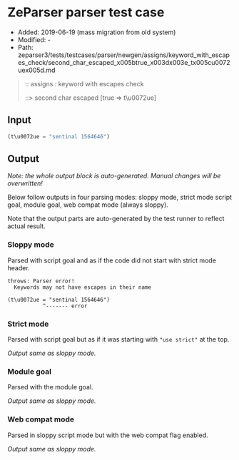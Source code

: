 # ZeParser parser test case

- Added: 2019-06-19 (mass migration from old system)
- Modified: -
- Path: zeparser3/tests/testcases/parser/newgen/assigns/keyword_with_escapes_check/second_char_escaped_x005btrue_x003dx003e_tx005cu0072uex005d.md

> :: assigns : keyword with escapes check
>
> ::> second char escaped [true => t\u0072ue]

## Input

`````js
(t\u0072ue = "sentinal 1564646")
`````

## Output

_Note: the whole output block is auto-generated. Manual changes will be overwritten!_

Below follow outputs in four parsing modes: sloppy mode, strict mode script goal, module goal, web compat mode (always sloppy).

Note that the output parts are auto-generated by the test runner to reflect actual result.

### Sloppy mode

Parsed with script goal and as if the code did not start with strict mode header.

`````
throws: Parser error!
  Keywords may not have escapes in their name

(t\u0072ue = "sentinal 1564646")
           ^------- error
`````

### Strict mode

Parsed with script goal but as if it was starting with `"use strict"` at the top.

_Output same as sloppy mode._

### Module goal

Parsed with the module goal.

_Output same as sloppy mode._

### Web compat mode

Parsed in sloppy script mode but with the web compat flag enabled.

_Output same as sloppy mode._
